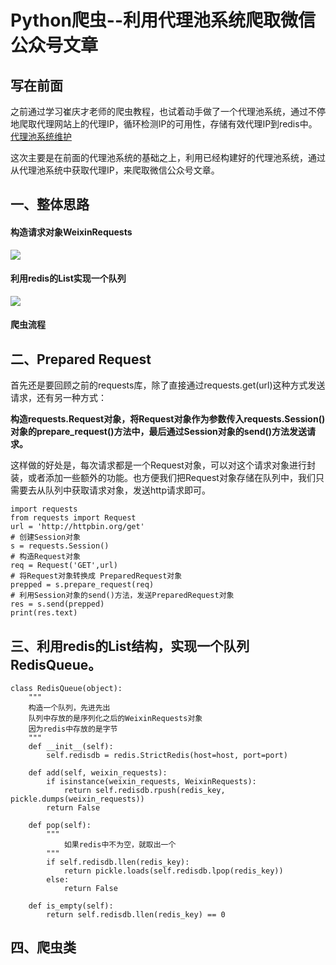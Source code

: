 # Python爬虫--利用代理池系统爬取微信公众号文章
## 写在前面
之前通过学习崔庆才老师的爬虫教程，也试着动手做了一个代理池系统，通过不停地爬取代理网站上的代理IP，循环检测IP的可用性，存储有效代理IP到redis中。
[代理池系统维护](https://github.com/daacheng/PythonBasic/blob/master/studynotes/Python%E7%88%AC%E8%99%AB--%E4%BB%A3%E7%90%86%E6%B1%A0%E7%BB%B4%E6%8A%A4.md)

这次主要是在前面的代理池系统的基础之上，利用已经构建好的代理池系统，通过从代理池系统中获取代理IP，来爬取微信公众号文章。

## 一、整体思路
#### 构造请求对象WeixinRequests

![](https://github.com/daacheng/PythonBasic/blob/master/pic/weixinrequests.png)

#### 利用redis的List实现一个队列
![](https://github.com/daacheng/PythonBasic/blob/master/pic/redisqueue.png)

#### 爬虫流程



## 二、Prepared Request
首先还是要回顾之前的requests库，除了直接通过requests.get(url)这种方式发送请求，还有另一种方式：

**构造requests.Request对象，将Request对象作为参数传入requests.Session()对象的prepare_request()方法中，最后通过Session对象的send()方法发送请求。**

这样做的好处是，每次请求都是一个Request对象，可以对这个请求对象进行封装，或者添加一些额外的功能。也方便我们把Request对象存储在队列中，我们只需要去从队列中获取请求对象，发送http请求即可。

    import requests
    from requests import Request
    url = 'http://httpbin.org/get'
    # 创建Session对象
    s = requests.Session()
    # 构造Request对象
    req = Request('GET',url)
    # 将Request对象转换成 PreparedRequest对象
    prepped = s.prepare_request(req)
    # 利用Session对象的send()方法，发送PreparedRequest对象
    res = s.send(prepped)
    print(res.text)

## 三、利用redis的List结构，实现一个队列RedisQueue。

    class RedisQueue(object):
        """
        构造一个队列，先进先出
        队列中存放的是序列化之后的WeixinRequests对象
        因为redis中存放的是字节
        """
        def __init__(self):
            self.redisdb = redis.StrictRedis(host=host, port=port)

        def add(self, weixin_requests):
            if isinstance(weixin_requests, WeixinRequests):
                return self.redisdb.rpush(redis_key, pickle.dumps(weixin_requests))
            return False

        def pop(self):
            """
                如果redis中不为空，就取出一个
            """
            if self.redisdb.llen(redis_key):
                return pickle.loads(self.redisdb.lpop(redis_key))
            else:
                return False

        def is_empty(self):
            return self.redisdb.llen(redis_key) == 0

## 四、爬虫类
